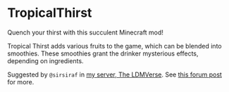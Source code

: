 # TropicalThirst

Quench your thirst with this succulent Minecraft mod!

Tropical Thirst adds various fruits to the game, which can be blended into smoothies. These smoothies grant the drinker mysterious effects, depending on ingredients.

Suggested by `@sirsiraf` in [my server, The LDMVerse](https://discord.gg/GsUqxzj). See [this forum post](https://discord.com/channels/532678561606270981/1201721763281502228) for more.